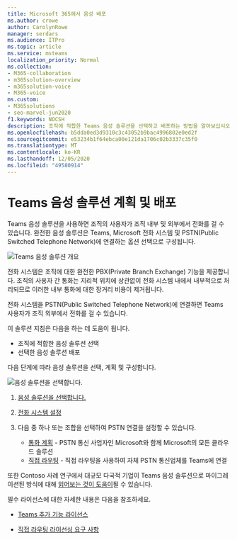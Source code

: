 ```yaml
---
title: Microsoft 365에서 음성 배포
ms.author: crowe
author: CarolynRowe
manager: serdars
ms.audience: ITPro
ms.topic: article
ms.service: msteams
localization_priority: Normal
ms.collection:
- M365-collaboration
- m365solution-overview
- m365solution-voice
- M365-voice
ms.custom:
- M365solutions
- seo-marvel-jun2020
f1.keywords: NOCSH
description: 조직에 적합한 Teams 음성 솔루션을 선택하고 배포하는 방법을 알아보십시오.
ms.openlocfilehash: b5dda0ed3d9310c3c43052b9bac4996802e0ed2f
ms.sourcegitcommit: e53234b1f64ebca00e121da1706c02b3337c35f0
ms.translationtype: MT
ms.contentlocale: ko-KR
ms.lasthandoff: 12/05/2020
ms.locfileid: "49580914"
---
```

# <a name="plan-and-deploy-a-teams-voice-solution"></a>Teams 음성 솔루션 계획 및 배포

Teams 음성 솔루션을 사용하면 조직의 사용자가 조직 내부 및 외부에서 전화를 걸 수 있습니다. 완전한 음성 솔루션은 Teams, Microsoft 전화 시스템 및 PSTN(Public Switched Telephone Network)에 연결하는 옵션 선택으로 구성됩니다.

![Teams 음성 솔루션 개요](..\media\solutions-architecture-center\voice-concepts.png)

전화 시스템은 조직에 대한 완전한 PBX(Private Branch Exchange) 기능을 제공합니다. 조직의 사용자 간 통화는 지리적 위치에 상관없이 전화 시스템 내에서 내부적으로 처리되므로 이러한 내부 통화에 대한 장거리 비용이 제거됩니다.  

전화 시스템을 PSTN(Public Switched Telephone Network)에 연결하면 Teams 사용자가 조직 외부에서 전화를 걸 수 있습니다.

이 솔루션 지침은 다음을 하는 데 도움이 됩니다.

- 조직에 적합한 음성 솔루션 선택
- 선택한 음성 솔루션 배포

다음 단계에 따라 음성 솔루션을 선택, 계획 및 구성합니다.

![음성 솔루션을 선택합니다.](..\media\solutions-architecture-center\voice-solutions-overview-1.png)

1. [음성 솔루션을 선택합니다.](https://docs.microsoft.com/MicrosoftTeams/cloud-voice-landing-page?toc=/microsoft-365/solutions/toc.json&bc=/microsoft-365/solutions/breadcrumb/toc.json)

2. [전화 시스템 설정](https://docs.microsoft.com/microsoftteams/setting-up-your-phone-system?toc=/microsoft-365/solutions/toc.json&bc=/microsoft-365/solutions/breadcrumb/toc.json)

3. 다음 중 하나 또는 조합을 선택하여 PSTN 연결을 설정할 수 있습니다.
   - [통화 계획](https://docs.microsoft.com/microsoftteams/set-up-calling-plans?toc=/microsoft-365/solutions/toc.json&bc=/microsoft-365/solutions/breadcrumb/toc.json) - PSTN 통신 사업자인 Microsoft와 함께 Microsoft의 모든 클라우드 솔루션
   - [직접 라우팅](https://docs.microsoft.com/microsoftteams/direct-routing-configure?toc=/microsoft-365/solutions/toc.json&bc=/microsoft-365/solutions/breadcrumb/toc.json) - 직접 라우팅을 사용하여 자체 PSTN 통신업체를 Teams에 연결 

또한 Contoso 사례 연구에서 대규모 다국적 기업이 Teams 음성 솔루션으로 마이그레이션된 방식에 대해 [읽어보는 것이 도움이](https://docs.microsoft.com/MicrosoftTeams/voice-case-study-overview?toc=/microsoft-365/solutions/toc.json&bc=/microsoft-365/solutions/breadcrumb/toc.json)될 수 있습니다.

필수 라이선스에 대한 자세한 내용은 다음을 참조하세요.

- [Teams 추가 기능 라이선스](https://docs.microsoft.com/microsoftteams/teams-add-on-licensing/microsoft-teams-add-on-licensing?tabs=enterprise#what-voice-features-are-available-with-my-plan/toc.json&bc=/microsoft-365/solutions/breadcrumb/toc.json)

- [직접 라우팅 라이선싱 요구 사항](https://docs.microsoft.com/microsoftteams/direct-routing-plan#licensing-and-other-requirements/toc.json&bc=/microsoft-365/solutions/breadcrumb/toc.json)
